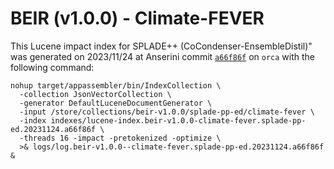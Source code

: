# BEIR (v1.0.0) - Climate-FEVER

This Lucene impact index for SPLADE++ (CoCondenser-EnsembleDistil)" was generated on 2023/11/24 at Anserini commit [`a66f86f`](https://github.com/castorini/anserini/commit/a66f86fb463db76df521f58992b000dd4ab39548) on `orca` with the following command:

```
nohup target/appassembler/bin/IndexCollection \ 
  -collection JsonVectorCollection \ 
  -generator DefaultLuceneDocumentGenerator \ 
  -input /store/collections/beir-v1.0.0/splade-pp-ed/climate-fever \ 
  -index indexes/lucene-index.beir-v1.0.0-climate-fever.splade-pp-ed.20231124.a66f86f \ 
  -threads 16 -impact -pretokenized -optimize \ 
  >& logs/log.beir-v1.0.0--climate-fever.splade-pp-ed.20231124.a66f86f & 
```
